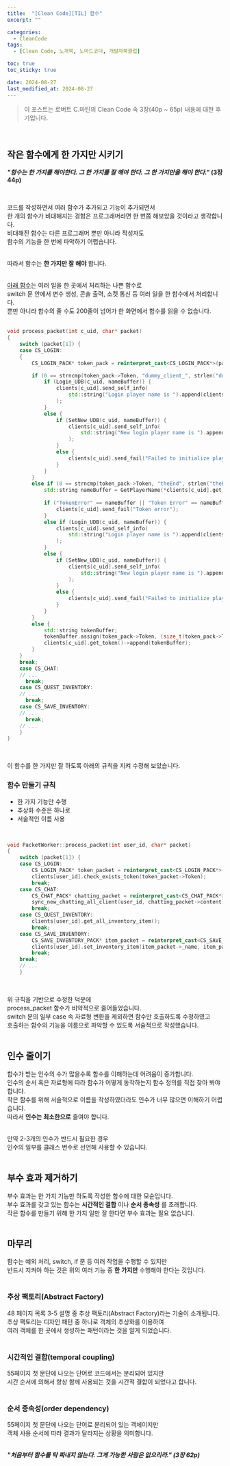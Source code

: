 ```yaml
---
title:  "[Clean Code][TIL] 함수"
excerpt: ""

categories:
  - CleanCode
tags:
  - [Clean Code, 노개북, 노마드코더, 개발자북클럽]

toc: true
toc_sticky: true

date: 2024-08-27
last_modified_at: 2024-08-27
---
```


> 이 포스트는 로버트 C.마틴의 Clean Code 속 3장(40p ~ 65p) 내용에 대한 후기입니다.  

<br/>

## 작은 함수에게 한 가지만 시키기

**_"함수는 한 가지를 해야한다. 그 한 가지를 잘 해야 한다. 그 한 가지만을 해야 한다."_ (3장 44p)** 

<br/>

코드를 작성하면서 여러 함수가 추가되고 기능이 추가되면서  
한 개의 함수가 비대해지는 경험은 프로그래머라면 한 번쯤 해보았을 것이라고 생각합니다.  
비대해진 함수는 다른 프로그래머 뿐만 아니라 작성자도  
함수의 기능을 한 번에 파악하기 어렵습니다.  
<br/>

따라서 함수는 **한 가지만 잘 해야** 합니다.  
<br/>

[아래 함수](https://github.com/Mgcllee/PokeHunter_LoginServer/blob/01ba833c692b78f291b38fd882e903025d16976b/IOCPServer/netModule.cpp#L244)는 여러 일을 한 곳에서 처리하는 나쁜 함수로  
switch 문 안에서 변수 생성, 콘솔 출력, 소켓 통신 등 여러 일을 한 함수에서 처리합니다.  
뿐만 아니라 함수의 줄 수도 200줄이 넘어가 한 화면에서 함수를 읽을 수 없습니다.  
<br/>

```cpp
void process_packet(int c_uid, char* packet)
{
	switch (packet[1]) {
	case CS_LOGIN:
	{
		CS_LOGIN_PACK* token_pack = reinterpret_cast<CS_LOGIN_PACK*>(packet);

		if (0 == strncmp(token_pack->Token, "dummy_client_", strlen("dummy_client_"))) {
			if (Login_UDB(c_uid, nameBuffer)) {
				clients[c_uid].send_self_info(
					std::string("Login player name is ").append(clients[c_uid].get_name()).c_str()
				);
			}
			else {
				if (SetNew_UDB(c_uid, nameBuffer)) {
					clients[c_uid].send_self_info(
						std::string("New login player name is ").append(clients[c_uid].get_name()).c_str()
					);
				}
				else {
					clients[c_uid].send_fail("Failed to initialize player");
				}
			}
		}
		else if (0 == strncmp(token_pack->Token, "theEnd", strlen("theEnd"))) {
			std::string nameBuffer = GetPlayerName(*clients[c_uid].get_token());
      
			if ("TokenError" == nameBuffer || "Token Error" == nameBuffer || "Empty" == nameBuffer) {
				clients[c_uid].send_fail("Token error");
			}
			else if (Login_UDB(c_uid, nameBuffer)) {
				clients[c_uid].send_self_info(
					std::string("Login player name is ").append(clients[c_uid].get_name()).c_str()
				);
			}
			else {
				if (SetNew_UDB(c_uid, nameBuffer)) {
					clients[c_uid].send_self_info(
						std::string("New login player name is ").append(clients[c_uid].get_name()).c_str()
					);
				}
				else {
					clients[c_uid].send_fail("Failed to initialize player");
				}
			}
		}
		else {
			std::string tokenBuffer;
			tokenBuffer.assign(token_pack->Token, (size_t)token_pack->Token_size);
			clients[c_uid].get_token()->append(tokenBuffer);
		}
 	}
	break;
	case CS_CHAT:
    // ...
	  break;
	case CS_QUEST_INVENTORY:
    // ...
	  break;
	case CS_SAVE_INVENTORY:
    // ...
	  break;
    // ...
	}
}
```

<br/>

이 함수를 한 가지만 잘 하도록 아래의 규칙을 지켜 수정해 보았습니다.  

### 함수 만들기 규칙  

* 한 가지 기능만 수행  
* 추상화 수준은 하나로  
* 서술적인 이름 사용  

<br/>

```cpp
void PacketWorker::process_packet(int user_id, char* packet)
{
	switch (packet[1]) {
	case CS_LOGIN:
		CS_LOGIN_PACK* token_packet = reinterpret_cast<CS_LOGIN_PACK*>(packet);
		clients[user_id].check_exists_token(token_packet->Token);
		break;
	case CS_CHAT:
		CS_CHAT_PACK* chatting_packet = reinterpret_cast<CS_CHAT_PACK*>(packet);
		sync_new_chatting_all_client(user_id, chatting_packet->content);
		break;
	case CS_QUEST_INVENTORY:
		clients[user_id].get_all_inventory_item();
		break;
	case CS_SAVE_INVENTORY:
		CS_SAVE_INVENTORY_PACK* item_packet = reinterpret_cast<CS_SAVE_INVENTORY_PACK*>(packet);
		clients[user_id].set_inventory_item(item_packet->_name, item_packet->_cnt);
		break;
	break;
    // ...
	}
```

<br/>

위 규칙을 기반으로 수정한 덕분에  
process_packet 함수가 비약적으로 줄어들었습니다.  
switch 문의 일부 case 속 자료형 변환을 제외하면 함수만 호출하도록 수정하였고  
호출하는 함수의 기능을 이름으로 파악할 수 있도록 서술적으로 작성했습니다.  
<br/>

## 인수 줄이기

함수가 받는 인수의 수가 많을수록 함수를 이해하는데 어려움이 증가합니다.  
인수의 순서 혹은 자료형에 따라 함수가 어떻게 동작하는지 함수 정의를 직접 찾아 봐야합니다.  
작은 함수를 위해 서술적으로 이름을 작성하였더라도 인수가 너무 많으면 이해하기 어렵습니다.  
따라서 **인수는 최소한으로** 줄여야 합니다.  
<br/>	

만약 2-3개의 인수가 반드시 필요한 경우  
인수의 일부를 클래스 변수로 선언해 사용할 수 있습니다.  
<br/>

## 부수 효과 제거하기

부수 효과는 한 가지 기능만 하도록 작성한 함수에 대한 모순입니다.  
부수 효과를 갖고 있는 함수는 **시간적인 결합** 이나 **순서 종속성** 를 초래합니다.  
작은 함수를 만들기 위해 한 가지 일만 잘 한다면 부수 효과는 필요 없습니다.  
<br/>

## 마무리

함수는 예외 처리, switch, if 문 등 여러 작업을 수행할 수 있지만  
반드시 지켜야 하는 것은 위의 여러 기능 중 **한 가지만** 수행해야 한다는 것입니다.  
<br/>

### 추상 팩토리(Abstract Factory)
48 페이지 목록 3-5 설명 중 추상 팩토리(Abstract Factory)라는 기술이 소개됩니다.  
추상 팩토리는 디자인 패턴 중 하나로 객체의 추상화를 이용하여  
여러 객체를 한 곳에서 생성하는 패턴이라는 것을 알게 되었습니다.  
<br/>

### 시간적인 결합(temporal coupling)

55페이지 첫 문단에 나오는 단어로 코드에서는 분리되어 있지만  
시간 순서에 의해서 항상 함께 사용되는 것을 시간적 결합이 되었다고 합니다.  
<br/>

### 순서 종속성(order dependency)

55페이지 첫 문단에 나오는 단어로 분리되어 있는 객체이지만  
객체 사용 순서에 따라 결과가 달라지는 상황을 의미합니다.  
<br/>

**_"처음부터 함수를 탁 짜내지 않는다. 그게 가능한 사람은 없으리라." (3장 62p)_**  
